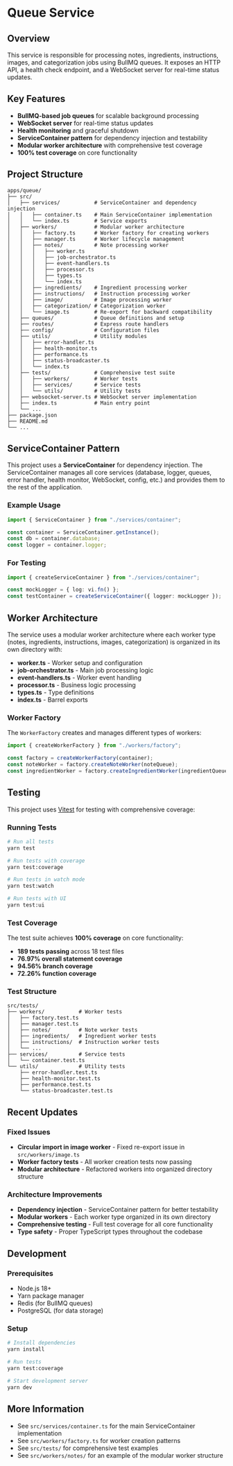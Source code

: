 # Queue Service

## Overview

This service is responsible for processing notes, ingredients, instructions, images, and categorization jobs using BullMQ queues. It exposes an HTTP API, a health check endpoint, and a WebSocket server for real-time status updates.

## Key Features

- **BullMQ-based job queues** for scalable background processing
- **WebSocket server** for real-time status updates
- **Health monitoring** and graceful shutdown
- **ServiceContainer pattern** for dependency injection and testability
- **Modular worker architecture** with comprehensive test coverage
- **100% test coverage** on core functionality

## Project Structure

```
apps/queue/
├── src/
│   ├── services/           # ServiceContainer and dependency injection
│   │   ├── container.ts    # Main ServiceContainer implementation
│   │   └── index.ts        # Service exports
│   ├── workers/            # Modular worker architecture
│   │   ├── factory.ts      # Worker factory for creating workers
│   │   ├── manager.ts      # Worker lifecycle management
│   │   ├── notes/          # Note processing worker
│   │   │   ├── worker.ts
│   │   │   ├── job-orchestrator.ts
│   │   │   ├── event-handlers.ts
│   │   │   ├── processor.ts
│   │   │   ├── types.ts
│   │   │   └── index.ts
│   │   ├── ingredients/    # Ingredient processing worker
│   │   ├── instructions/   # Instruction processing worker
│   │   ├── image/          # Image processing worker
│   │   ├── categorization/ # Categorization worker
│   │   └── image.ts        # Re-export for backward compatibility
│   ├── queues/             # Queue definitions and setup
│   ├── routes/             # Express route handlers
│   ├── config/             # Configuration files
│   ├── utils/              # Utility modules
│   │   ├── error-handler.ts
│   │   ├── health-monitor.ts
│   │   ├── performance.ts
│   │   ├── status-broadcaster.ts
│   │   └── index.ts
│   ├── tests/              # Comprehensive test suite
│   │   ├── workers/        # Worker tests
│   │   ├── services/       # Service tests
│   │   └── utils/          # Utility tests
│   ├── websocket-server.ts # WebSocket server implementation
│   ├── index.ts            # Main entry point
│   └── ...
├── package.json
├── README.md
└── ...
```

## ServiceContainer Pattern

This project uses a **ServiceContainer** for dependency injection. The ServiceContainer manages all core services (database, logger, queues, error handler, health monitor, WebSocket, config, etc.) and provides them to the rest of the application.

### Example Usage

```typescript
import { ServiceContainer } from "./services/container";

const container = ServiceContainer.getInstance();
const db = container.database;
const logger = container.logger;
```

### For Testing

```typescript
import { createServiceContainer } from "./services/container";

const mockLogger = { log: vi.fn() };
const testContainer = createServiceContainer({ logger: mockLogger });
```

## Worker Architecture

The service uses a modular worker architecture where each worker type (notes, ingredients, instructions, images, categorization) is organized in its own directory with:

- **worker.ts** - Worker setup and configuration
- **job-orchestrator.ts** - Main job processing logic
- **event-handlers.ts** - Worker event handling
- **processor.ts** - Business logic processing
- **types.ts** - Type definitions
- **index.ts** - Barrel exports

### Worker Factory

The `WorkerFactory` creates and manages different types of workers:

```typescript
import { createWorkerFactory } from "./workers/factory";

const factory = createWorkerFactory(container);
const noteWorker = factory.createNoteWorker(noteQueue);
const ingredientWorker = factory.createIngredientWorker(ingredientQueue);
```

## Testing

This project uses [Vitest](https://vitest.dev/) for testing with comprehensive coverage:

### Running Tests

```sh
# Run all tests
yarn test

# Run tests with coverage
yarn test:coverage

# Run tests in watch mode
yarn test:watch

# Run tests with UI
yarn test:ui
```

### Test Coverage

The test suite achieves **100% coverage** on core functionality:

- **189 tests passing** across 18 test files
- **76.97% overall statement coverage**
- **94.56% branch coverage**
- **72.26% function coverage**

### Test Structure

```
src/tests/
├── workers/           # Worker tests
│   ├── factory.test.ts
│   ├── manager.test.ts
│   ├── notes/         # Note worker tests
│   ├── ingredients/   # Ingredient worker tests
│   ├── instructions/  # Instruction worker tests
│   └── ...
├── services/          # Service tests
│   └── container.test.ts
└── utils/             # Utility tests
    ├── error-handler.test.ts
    ├── health-monitor.test.ts
    ├── performance.test.ts
    └── status-broadcaster.test.ts
```

## Recent Updates

### Fixed Issues

- **Circular import in image worker** - Fixed re-export issue in `src/workers/image.ts`
- **Worker factory tests** - All worker creation tests now passing
- **Modular architecture** - Refactored workers into organized directory structure

### Architecture Improvements

- **Dependency injection** - ServiceContainer pattern for better testability
- **Modular workers** - Each worker type organized in its own directory
- **Comprehensive testing** - Full test coverage for all core functionality
- **Type safety** - Proper TypeScript types throughout the codebase

## Development

### Prerequisites

- Node.js 18+
- Yarn package manager
- Redis (for BullMQ queues)
- PostgreSQL (for data storage)

### Setup

```sh
# Install dependencies
yarn install

# Run tests
yarn test:coverage

# Start development server
yarn dev
```

## More Information

- See `src/services/container.ts` for the main ServiceContainer implementation
- See `src/workers/factory.ts` for worker creation patterns
- See `src/tests/` for comprehensive test examples
- See `src/workers/notes/` for an example of the modular worker structure
